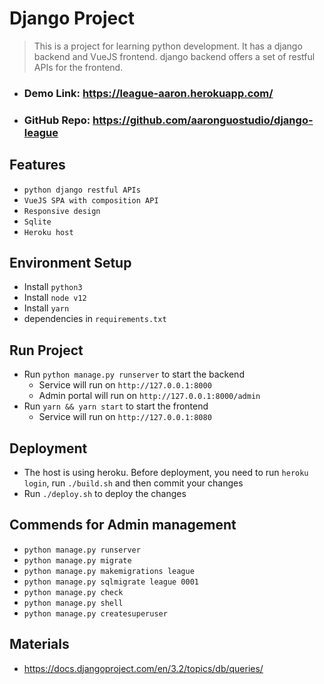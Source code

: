 # Django Project
> This is a project for learning python development. It has a django backend
> and VueJS frontend. django backend offers a set of restful APIs for the frontend.

- ### Demo Link: https://league-aaron.herokuapp.com/
- ### GitHub Repo: https://github.com/aaronguostudio/django-league

## Features

- `python django restful APIs`
- `VueJS SPA with composition API`
- `Responsive design`
- `Sqlite`
- `Heroku host`

## Environment Setup

- Install `python3`
- Install `node v12`
- Install `yarn`
- dependencies in `requirements.txt`

## Run Project

- Run `python manage.py runserver` to start the backend
    - Service will run on `http://127.0.0.1:8000`
    - Admin portal will run on `http://127.0.0.1:8000/admin`
- Run `yarn && yarn start` to start the frontend
    - Service will run on `http://127.0.0.1:8080`
  
## Deployment

- The host is using heroku. Before deployment, you need to run
  `heroku login`, run `./build.sh` and then commit your changes
- Run `./deploy.sh` to deploy the changes

## Commends for Admin management
- `python manage.py runserver`
- `python manage.py migrate`
- `python manage.py makemigrations league`
- `python manage.py sqlmigrate league 0001`
- `python manage.py check`
- `python manage.py shell`
- `python manage.py createsuperuser`

## Materials
- https://docs.djangoproject.com/en/3.2/topics/db/queries/
